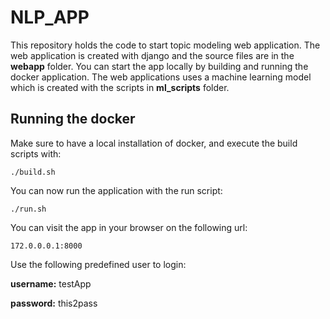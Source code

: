 # NLP_APP

This repository holds the code to start topic modeling  web application. The web application is created with django and the source files are in the  **webapp** folder. You can start the app locally by building and running the docker application. The web applications uses a machine learning model which is created with the scripts in **ml_scripts** folder.

## Running the docker

Make sure to have a local installation of docker, and execute the build scripts with:

    ./build.sh
You can now run the application with the run script:

    ./run.sh
You can visit the app in your browser on the following url:

    172.0.0.0.1:8000
Use the following predefined user to login:

**username:** testApp

**password:** this2pass
